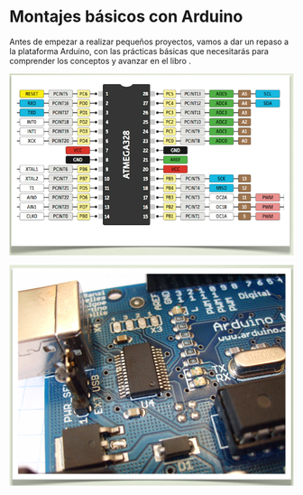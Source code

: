 
# Montajes básicos con Arduino

Antes de empezar a realizar pequeños proyectos, vamos a dar un repaso a la plataforma Arduino, con las prácticas básicas que necesitarás para comprender los conceptos y avanzar en el libro .

![](img/Captura_de_pantalla_2015-05-19_a_las_11.49.54.png)

![](img/Captura_de_pantalla_2015-05-19_a_las_11.49.46.png)
